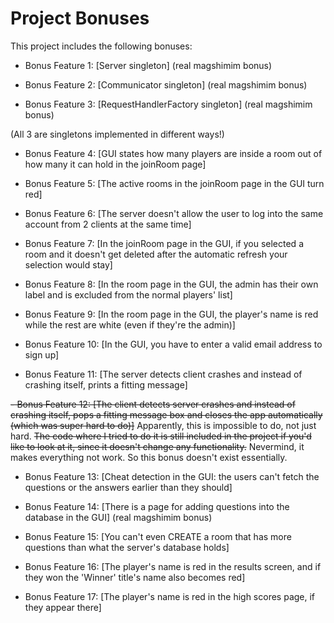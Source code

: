 # Project Bonuses

This project includes the following bonuses:

- Bonus Feature 1: [Server singleton] (real magshimim bonus)

- Bonus Feature 2: [Communicator singleton] (real magshimim bonus)

- Bonus Feature 3: [RequestHandlerFactory singleton] (real magshimim bonus)

(All 3 are singletons implemented in different ways!)

- Bonus Feature 4: [GUI states how many players are inside a room out of how many it can hold in the joinRoom page]

- Bonus Feature 5: [The active rooms in the joinRoom page in the GUI turn red]

- Bonus Feature 6: [The server doesn't allow the user to log into the same account from 2 clients at the same time]

- Bonus Feature 7: [In the joinRoom page in the GUI, if you selected a room and it doesn't get deleted after the automatic refresh your selection would stay]

- Bonus Feature 8: [In the room page in the GUI, the admin has their own label and is excluded from the normal players' list]

- Bonus Feature 9: [In the room page in the GUI, the player's name is red while the rest are white (even if they're the admin)]

- Bonus Feature 10: [In the GUI, you have to enter a valid email address to sign up]

- Bonus Feature 11: [The server detects client crashes and instead of crashing itself, prints a fitting message]

~~- Bonus Feature 12: [The client detects server crashes and instead of crashing itself, pops a fitting message box and closes the app automatically (which was super hard to do)]~~ Apparently, this is impossible to do, not just hard. ~~The code where I tried to do it is still included in the project if you'd like to look at it, since it doesn't change any functionality.~~ Nevermind, it makes everything not work. So this bonus doesn't exist essentially.

- Bonus Feature 13: [Cheat detection in the GUI: the users can't fetch the questions or the answers earlier than they should]

- Bonus Feature 14: [There is a page for adding questions into the database in the GUI] (real magshimim bonus)

- Bonus Feature 15: [You can't even CREATE a room that has more questions than what the server's database holds]

- Bonus Feature 16: [The player's name is red in the results screen, and if they won the 'Winner' title's name also becomes red]

- Bonus Feature 17: [The player's name is red in the high scores page, if they appear there]
